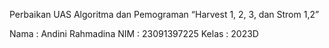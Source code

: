 Perbaikan UAS Algoritma dan Pemograman
“Harvest 1, 2, 3,  dan Strom 1,2”

Nama  : Andini Rahmadina
NIM   : 23091397225
Kelas : 2023D
